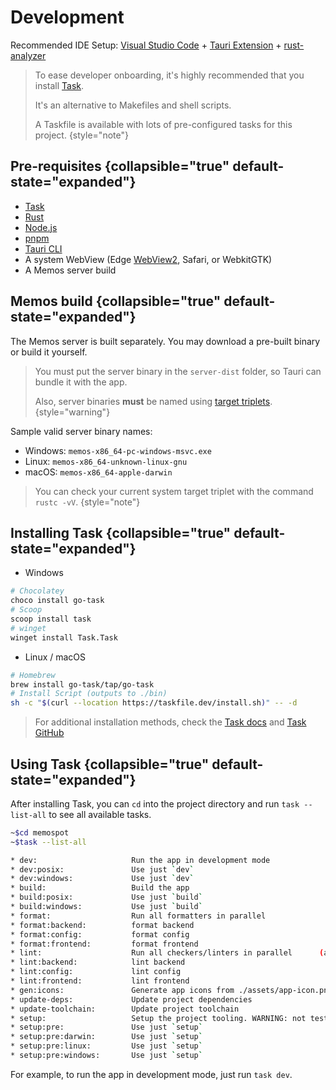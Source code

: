 # Development

Recommended IDE Setup:
[Visual Studio Code](https://code.visualstudio.com/) + [Tauri Extension](https://marketplace.visualstudio.com/items?itemName=tauri-apps.tauri-vscode) + [rust-analyzer](https://marketplace.visualstudio.com/items?itemName=rust-lang.rust-analyzer)

> To ease developer onboarding, it's highly recommended that you install [Task](https://taskfile.dev/#/installation).
>
> It's an alternative to Makefiles and shell scripts.
>
> A Taskfile is available with lots of pre-configured tasks for this project. {style="note"}

## Pre-requisites {collapsible="true" default-state="expanded"}

- [Task](https://taskfile.dev/#/installation)
- [Rust](https://www.rust-lang.org/tools/install)
- [Node.js](https://nodejs.org/en/download/)
- [pnpm](https://pnpm.io/installation)
- [Tauri CLI](https://tauri.studio/en/docs/getting-started/intro)
- A system WebView (Edge [WebView2](https://go.microsoft.com/fwlink/p/?LinkId=2124703), Safari, or WebkitGTK)
- A Memos server build

## Memos build {collapsible="true" default-state="expanded"}

The Memos server is built separately. You may download a pre-built binary or build it yourself.

> You must put the server binary in the `server-dist` folder, so Tauri can bundle it with the app.
>
> Also, server binaries **must** be named
> using [target triplets](https://clang.llvm.org/docs/CrossCompilation.html#target-triple). {style="warning"}

Sample valid server binary names:

- Windows: `memos-x86_64-pc-windows-msvc.exe`
- Linux: `memos-x86_64-unknown-linux-gnu`
- macOS: `memos-x86_64-apple-darwin`

> You can check your current system target triplet with the command `rustc -vV`. {style="note"}

## Installing Task {collapsible="true" default-state="expanded"}

- Windows

```bash
# Chocolatey
choco install go-task
# Scoop
scoop install task
# winget
winget install Task.Task
```

- Linux / macOS

```bash
# Homebrew
brew install go-task/tap/go-task
# Install Script (outputs to ./bin)
sh -c "$(curl --location https://taskfile.dev/install.sh)" -- -d
```

> For additional installation methods, check the [Task docs](https://taskfile.dev/#/installation)
> and [Task GitHub](https://github.com/go-task/task)

## Using Task {collapsible="true" default-state="expanded"}

After installing Task, you can `cd` into the project directory and run `task --list-all` to see all available tasks.

```bash
~$cd memospot
~$task --list-all

* dev:                     Run the app in development mode
* dev:posix:               Use just `dev`
* dev:windows:             Use just `dev`
* build:                   Build the app
* build:posix:             Use just `build`
* build:windows:           Use just `build`
* format:                  Run all formatters in parallel
* format:backend:          format backend
* format:config:           format config
* format:frontend:         format frontend
* lint:                    Run all checkers/linters in parallel      (aliases: check)
* lint:backend:            lint backend
* lint:config:             lint config
* lint:frontend:           lint frontend
* gen:icons:               Generate app icons from ./assets/app-icon.png
* update-deps:             Update project dependencies
* update-toolchain:        Update project toolchain
* setup:                   Setup the project tooling. WARNING: not tested
* setup:pre:               Use just `setup`
* setup:pre:darwin:        Use just `setup`
* setup:pre:linux:         Use just `setup`
* setup:pre:windows:       Use just `setup`
```

For example, to run the app in development mode, just run `task dev`.
